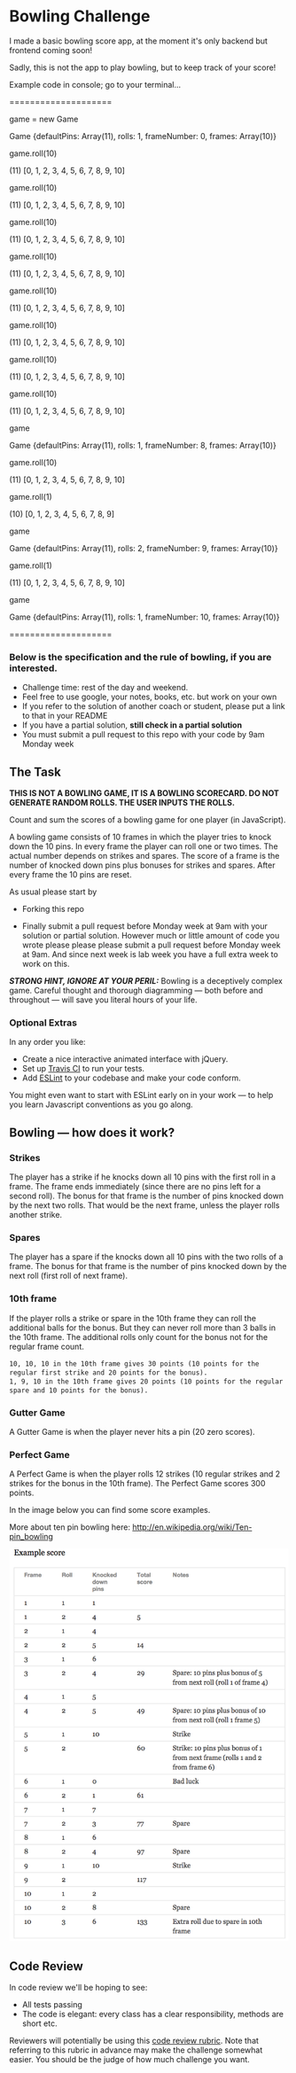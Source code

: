 
Bowling Challenge
=================
I made a basic bowling score app, at the moment it's only backend but frontend coming soon!

Sadly, this is not the app to play bowling, but to keep track of your score!

Example code in console; go to your terminal...

====================

game = new Game

Game {defaultPins: Array(11), rolls: 1, frameNumber: 0, frames: Array(10)}

game.roll(10)

(11) [0, 1, 2, 3, 4, 5, 6, 7, 8, 9, 10]

game.roll(10)

(11) [0, 1, 2, 3, 4, 5, 6, 7, 8, 9, 10]

game.roll(10)

(11) [0, 1, 2, 3, 4, 5, 6, 7, 8, 9, 10]

game.roll(10)

(11) [0, 1, 2, 3, 4, 5, 6, 7, 8, 9, 10]

game.roll(10)

(11) [0, 1, 2, 3, 4, 5, 6, 7, 8, 9, 10]

game.roll(10)

(11) [0, 1, 2, 3, 4, 5, 6, 7, 8, 9, 10]

game.roll(10)

(11) [0, 1, 2, 3, 4, 5, 6, 7, 8, 9, 10]

game.roll(10)

(11) [0, 1, 2, 3, 4, 5, 6, 7, 8, 9, 10]

game

Game {defaultPins: Array(11), rolls: 1, frameNumber: 8, frames: Array(10)}

game.roll(10)

(11) [0, 1, 2, 3, 4, 5, 6, 7, 8, 9, 10]

game.roll(1)

(10) [0, 1, 2, 3, 4, 5, 6, 7, 8, 9]

game

Game {defaultPins: Array(11), rolls: 2, frameNumber: 9, frames: Array(10)}

game.roll(1)

(11) [0, 1, 2, 3, 4, 5, 6, 7, 8, 9, 10]

game


Game {defaultPins: Array(11), rolls: 1, frameNumber: 10, frames: Array(10)}


====================
### Below is the specification and the rule of bowling, if you are interested.

* Challenge time: rest of the day and weekend.
* Feel free to use google, your notes, books, etc. but work on your own
* If you refer to the solution of another coach or student, please put a link to that in your README
* If you have a partial solution, **still check in a partial solution**
* You must submit a pull request to this repo with your code by 9am Monday week

## The Task

**THIS IS NOT A BOWLING GAME, IT IS A BOWLING SCORECARD. DO NOT GENERATE RANDOM ROLLS. THE USER INPUTS THE ROLLS.**

Count and sum the scores of a bowling game for one player (in JavaScript).

A bowling game consists of 10 frames in which the player tries to knock down the 10 pins. In every frame the player can roll one or two times. The actual number depends on strikes and spares. The score of a frame is the number of knocked down pins plus bonuses for strikes and spares. After every frame the 10 pins are reset.

As usual please start by

* Forking this repo

* Finally submit a pull request before Monday week at 9am with your solution or partial solution.  However much or little amount of code you wrote please please please submit a pull request before Monday week at 9am.  And since next week is lab week you have a full extra week to work on this.

___STRONG HINT, IGNORE AT YOUR PERIL:___ Bowling is a deceptively complex game. Careful thought and thorough diagramming — both before and throughout — will save you literal hours of your life.

### Optional Extras

In any order you like:

* Create a nice interactive animated interface with jQuery.
* Set up [Travis CI](https://travis-ci.org) to run your tests.
* Add [ESLint](http://eslint.org/) to your codebase and make your code conform.

You might even want to start with ESLint early on in your work — to help you
learn Javascript conventions as you go along.

## Bowling — how does it work?

### Strikes

The player has a strike if he knocks down all 10 pins with the first roll in a frame. The frame ends immediately (since there are no pins left for a second roll). The bonus for that frame is the number of pins knocked down by the next two rolls. That would be the next frame, unless the player rolls another strike.

### Spares

The player has a spare if the knocks down all 10 pins with the two rolls of a frame. The bonus for that frame is the number of pins knocked down by the next roll (first roll of next frame).

### 10th frame

If the player rolls a strike or spare in the 10th frame they can roll the additional balls for the bonus. But they can never roll more than 3 balls in the 10th frame. The additional rolls only count for the bonus not for the regular frame count.

    10, 10, 10 in the 10th frame gives 30 points (10 points for the regular first strike and 20 points for the bonus).
    1, 9, 10 in the 10th frame gives 20 points (10 points for the regular spare and 10 points for the bonus).

### Gutter Game

A Gutter Game is when the player never hits a pin (20 zero scores).

### Perfect Game

A Perfect Game is when the player rolls 12 strikes (10 regular strikes and 2 strikes for the bonus in the 10th frame). The Perfect Game scores 300 points.

In the image below you can find some score examples.

More about ten pin bowling here: http://en.wikipedia.org/wiki/Ten-pin_bowling

![Ten Pin Score Example](images/example_ten_pin_scoring.png)

## Code Review

In code review we'll be hoping to see:

* All tests passing
* The code is elegant: every class has a clear responsibility, methods are short etc.

Reviewers will potentially be using this [code review rubric](docs/review.md).  Note that referring to this rubric in advance may make the challenge somewhat easier.  You should be the judge of how much challenge you want.
